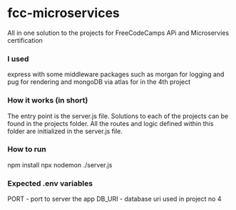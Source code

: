 # fcc-microservices
All in one solution to the projects for FreeCodeCamps APi and Microservies certification

### I used   
express with some middleware packages such as morgan for logging and pug for rendering and mongoDB via atlas for in the 4th project

### How it works (in short)  
The entry point is the server.js file.
Solutions to each of the projects can be found in the projects folder. All the routes and logic defined within this folder are initialized in the server.js file.

### How to run
npm install
npx nodemon ./server.js

### Expected .env variables
PORT - port to server the app
DB_URI - database uri used in project no 4
